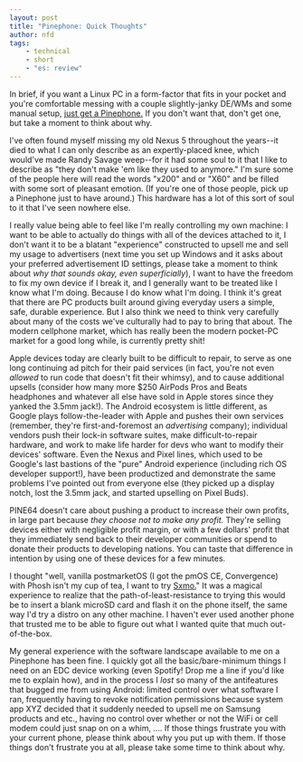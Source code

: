 ```yaml
---
layout: post
title: "Pinephone: Quick Thoughts"
author: nfd
tags:
    - technical
    - short
    - "es: review"
---
```

In brief, if you want a Linux PC in a form-factor that fits in your pocket and
you're comfortable messing with a couple slightly-janky DE/WMs and some manual setup,
[just get a Pinephone.](https://www.pine64.org/pinephone/)
If you don't want that, don't get one,
but take a moment to think about why.

I've often found myself missing my old Nexus 5 throughout the years--it
died to what I can only describe as an expertly-placed knee,
which would've made Randy Savage weep--for
it had some soul to it that I like to describe as
"they don't make 'em like they used to anymore."
I'm sure some of the people here will read the words "x200" and 
or "X60" and be filled with some sort of pleasant emotion.
(If you're one of those people,
pick up a Pinephone just to have around.)
This hardware has a lot of this sort of soul to it that I've seen nowhere else.

I really value being able to feel like I'm really controlling my own machine:
I want to be able to actually do things with all of the devices attached to it,
I don't want it to be a blatant "experience" constructed to upsell me and sell my usage to advertisers
(next time you set up Windows and it asks about your preferred advertisement ID settings,
please take a moment to think about *why that sounds okay, even superficially*),
I want to have the freedom to fix my own device if I break it,
and I generally want to be treated like I know what I'm doing.
Because I do know what I'm doing.
I think it's great that there are PC products built around 
giving everyday users a simple, safe, durable experience.
But I also think we need to think very carefully about many of the costs we've culturally had to pay to bring that about.
The modern cellphone market, 
which has really been the modern pocket-PC market for a good long while,
is currently pretty shit!

Apple devices today are clearly built to be difficult to repair,
to serve as one long continuing ad pitch for their paid services
(in fact, you're not even *allowed* to run code that doesn't fit their whimsy),
and to cause additional upsells 
(consider how many more $250 AirPods Pros and Beats headphones 
and whatever all else have sold in Apple stores since they yanked the 3.5mm jack!).
The Android ecosystem is little different,
as Google plays follow-the-leader with Apple and pushes their own services
(remember, they're first-and-foremost an *advertising* company);
individual vendors push their lock-in software suites, 
make difficult-to-repair hardware, 
and work to make life harder for devs who want to modify their devices' software.
Even the Nexus and Pixel lines, 
which used to be Google's last bastions of the "pure" Android experience (including rich OS developer support!),
have been productized and demonstrate the same problems I've pointed out from everyone else
(they picked up a display notch, lost the 3.5mm jack, and started upselling on Pixel Buds).

PINE64 doesn't care about pushing a product to increase their own profits,
in large part because *they choose not to make any profit.*
They're selling devices either with negligible profit margin,
or with a few dollars' profit that they immediately send back to their developer communities or
spend to donate their products to developing nations.
You can taste that difference in intention by using one of these devices for a few minutes.

I thought "well, vanilla postmarketOS (I got the pmOS CE, Convergence) with Phosh isn't my cup of tea,
I want to try [Sxmo.](https://sr.ht/~mil/Sxmo/)" 
It was a magical experience to realize that the path-of-least-resistance to trying this would be to insert a
blank microSD card and flash it on the phone itself,
the same way I'd try a distro on any other machine.
I haven't ever used another phone that trusted me to be able to figure out what I wanted quite that much out-of-the-box.

My general experience with the software landscape available to me on a Pinephone has been fine.
I quickly got all the basic/bare-minimum things I need on an EDC device working
(even Spotify! Drop me a line if you'd like me to explain how),
and in the process I *lost* so many of the antifeatures that bugged me from using Android:
limited control over what software I ran,
frequently having to revoke notification permissions because system app XYZ decided that it suddenly needed to upsell me on Samsung products and etc.,
having no control over whether or not the WiFi or cell modem could just snap on on a whim, ....
If those things frustrate you with your current phone, please think about why you put up with them.
If those things don't frustrate you at all, please take some time to think about why.

